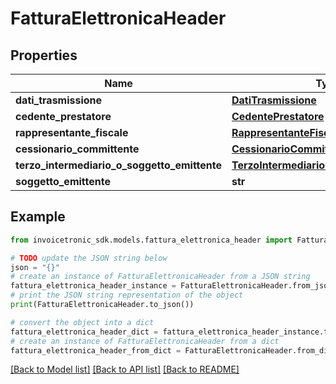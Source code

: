 # FatturaElettronicaHeader


## Properties

Name | Type | Description | Notes
------------ | ------------- | ------------- | -------------
**dati_trasmissione** | [**DatiTrasmissione**](DatiTrasmissione.md) |  | [optional] 
**cedente_prestatore** | [**CedentePrestatore**](CedentePrestatore.md) |  | [optional] 
**rappresentante_fiscale** | [**RappresentanteFiscale**](RappresentanteFiscale.md) |  | [optional] 
**cessionario_committente** | [**CessionarioCommittente**](CessionarioCommittente.md) |  | [optional] 
**terzo_intermediario_o_soggetto_emittente** | [**TerzoIntermediarioOSoggettoEmittente**](TerzoIntermediarioOSoggettoEmittente.md) |  | [optional] 
**soggetto_emittente** | **str** |  | [optional] 

## Example

```python
from invoicetronic_sdk.models.fattura_elettronica_header import FatturaElettronicaHeader

# TODO update the JSON string below
json = "{}"
# create an instance of FatturaElettronicaHeader from a JSON string
fattura_elettronica_header_instance = FatturaElettronicaHeader.from_json(json)
# print the JSON string representation of the object
print(FatturaElettronicaHeader.to_json())

# convert the object into a dict
fattura_elettronica_header_dict = fattura_elettronica_header_instance.to_dict()
# create an instance of FatturaElettronicaHeader from a dict
fattura_elettronica_header_from_dict = FatturaElettronicaHeader.from_dict(fattura_elettronica_header_dict)
```
[[Back to Model list]](../README.md#documentation-for-models) [[Back to API list]](../README.md#documentation-for-api-endpoints) [[Back to README]](../README.md)


